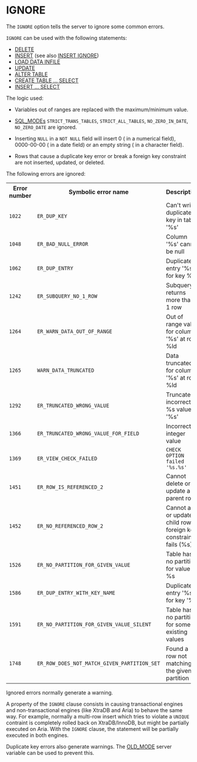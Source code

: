 # IGNORE

The `IGNORE` option tells the server to ignore some common errors.

`IGNORE` can be used with the following statements:

- [DELETE](/sql-statements-structure/sql-statements/data-manipulation/changing-deleting-data/delete)
- [INSERT](/sql-statements-structure/sql-statements/data-manipulation/inserting-loading-data/insert) (see also [INSERT IGNORE](/sql-statements-structure/sql-statements/data-manipulation/inserting-loading-data/insert-ignore))
- [LOAD DATA INFILE](/kb/en/load-data-infile/)
- [UPDATE](/sql-statements-structure/sql-statements/data-manipulation/changing-deleting-data/update)
- [ALTER TABLE](/sql-statements-structure/sql-statements/data-definition/alter/alter-table)
- [CREATE TABLE ... SELECT](/kb/en/create-table/#create-select)
- [INSERT ... SELECT](/sql-statements-structure/sql-statements/data-manipulation/inserting-loading-data/insert-select)

The logic used:

- Variables out of ranges are replaced with the maximum/minimum value.

- [SQL_MODEs](/kb/en/sql_mode/) `STRICT_TRANS_TABLES`, `STRICT_ALL_TABLES`, `NO_ZERO_IN_DATE`, `NO_ZERO_DATE` are ignored.

- Inserting `NULL` in a `NOT NULL` field will insert 0 ( in a numerical
  field), 0000-00-00 ( in a date field) or an empty string ( in a character
  field).

- Rows that cause a duplicate key error or break a foreign key constraint are
  not inserted, updated, or deleted.

The following errors are ignored:

<table><tbody><tr><th>Error number</th><th>Symbolic error name</th><th>Description</th></tr>
<tr><td><code>1022</code></td><td><code>ER_DUP_KEY</code></td><td>Can't write; duplicate key in table '%s'</td></tr>
<tr><td><code>1048</code></td><td><code>ER_BAD_NULL_ERROR</code></td><td>Column '%s' cannot be null</td></tr>
<tr><td><code>1062</code></td><td><code>ER_DUP_ENTRY</code></td><td>Duplicate entry '%s' for key %d</td></tr>
<tr><td><code>1242</code></td><td><code>ER_SUBQUERY_NO_1_ROW</code></td><td>Subquery returns more than 1 row</td></tr>
<tr><td><code>1264</code></td><td><code>ER_WARN_DATA_OUT_OF_RANGE</code></td><td>Out of range value for column '%s' at row %ld</td></tr>
<tr><td><code>1265</code></td><td><code>WARN_DATA_TRUNCATED</code></td><td>Data truncated for column '%s' at row %ld</td></tr>
<tr><td><code>1292</code></td><td><code>ER_TRUNCATED_WRONG_VALUE</code></td><td>Truncated incorrect %s value: '%s'</td></tr>
<tr><td><code>1366</code></td><td><code>ER_TRUNCATED_WRONG_VALUE_FOR_FIELD</code></td><td>Incorrect integer value</td></tr>
<tr><td><code>1369</code></td><td><code>ER_VIEW_CHECK_FAILED</code></td><td><code>CHECK OPTION failed '%s.%s'</code></td></tr>
<tr><td><code>1451</code></td><td><code>ER_ROW_IS_REFERENCED_2</code></td><td>Cannot delete or update a parent row</td></tr>
<tr><td><code>1452</code></td><td><code>ER_NO_REFERENCED_ROW_2</code></td><td>Cannot add or update a child row: a foreign key constraint fails (%s)</td></tr>
<tr><td><code>1526</code></td><td><code>ER_NO_PARTITION_FOR_GIVEN_VALUE</code></td><td>Table has no partition for value %s</td></tr>
<tr><td><code>1586</code></td><td><code>ER_DUP_ENTRY_WITH_KEY_NAME</code></td><td>Duplicate entry '%s' for key '%s'</td></tr>
<tr><td><code>1591</code></td><td><code>ER_NO_PARTITION_FOR_GIVEN_VALUE_SILENT</code></td><td>Table has no partition for some existing values</td></tr>
<tr><td><code>1748</code></td><td><code>ER_ROW_DOES_NOT_MATCH_GIVEN_PARTITION_SET</code></td><td>Found a row not matching the given partition set</td></tr>
</tbody></table>

Ignored errors normally generate a warning.

A property of the `IGNORE` clause consists in causing transactional engines and non-transactional engines (like XtraDB and Aria) to behave the same way. For example, normally a multi-row insert which tries to violate a `UNIQUE` contraint is completely rolled back on XtraDB/InnoDB, but might be partially executed on Aria. With the `IGNORE` clause, the statement will be partially executed in both engines.

Duplicate key errors also generate warnings. The [OLD_MODE](/kb/en/old_mode/) server variable can be used to prevent this.